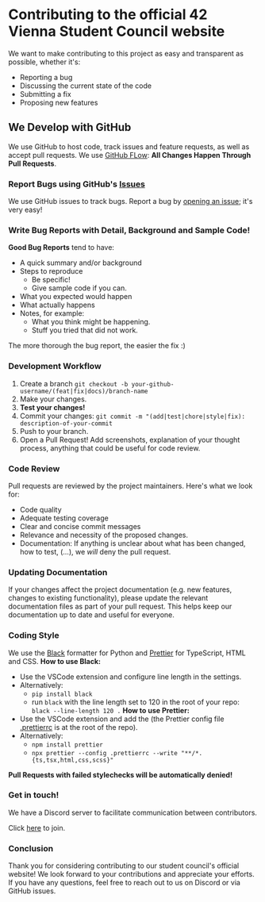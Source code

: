 # Contributing to the official 42 Vienna Student Council website
We want to make contributing to this project as easy and transparent as possible, whether it's:
*  Reporting a bug
*  Discussing the current state of the code
*  Submitting a fix
*  Proposing new features

## We Develop with GitHub
We use GitHub to host code, track issues and feature requests, as well as accept pull requests.
We use [GitHub FLow](https://guides.github.com/introduction/flow/index.html): **All Changes Happen Through Pull Requests**.

### Report Bugs using GitHub's [Issues](https://github.com/42-stats/42-stats/issues)
We use GitHub issues to track bugs. Report a bug by [opening an issue](https://github.com/winstonallo/student-council-42vienna/issues); it's very easy!

### Write Bug Reports with Detail, Background and Sample Code!
**Good Bug Reports** tend to have:
*  A quick summary and/or background
*  Steps to reproduce
   * Be specific!
   * Give sample code if you can.
*  What you expected would happen
*  What actually happens
*  Notes, for example:
   * What you think might be happening.
   * Stuff you tried that did not work.

The more thorough the bug report, the easier the fix :)

### Development Workflow
1. Create a branch `git checkout -b your-github-username/(feat|fix|docs)/branch-name`
2. Make your changes.
3. **Test your changes!**
4. Commit your changes: `git commit -m "(add|test|chore|style|fix): description-of-your-commit`
5. Push to your branch.
6. Open a Pull Request! Add screenshots, explanation of your thought process, anything that could be useful for code review.

### Code Review
Pull requests are reviewed by the project maintainers. Here's what we look for:
* Code quality
* Adequate testing coverage
* Clear and concise commit messages
* Relevance and necessity of the proposed changes.
* Documentation: If anything is unclear about what has been changed, how to test, (...), we _will_ deny the pull request.

### Updating Documentation

If your changes affect the project documentation (e.g. new features, changes to existing functionality), please update the relevant documentation files as part of your pull request. This helps keep our documentation up to date and useful for everyone.

### Coding Style
We use the [Black](https://black.readthedocs.io/) formatter for Python and [Prettier]((https://prettier.io/)) for TypeScript, HTML and CSS.
**How to use Black:**
* Use the VSCode extension and configure line length in the settings.
* Alternatively:
  *  `pip install black`
  *  run `black` with the line length set to 120 in the root of your repo: `black --line-length 120 .`
**How to use Prettier:**
*  Use the VSCode extension and add the (the Prettier config file [.prettierrc](https://github.com/winstonallo/student-council-42vienna/blob/main/.prettierrc) is at the root of the repo).
* Alternatively:
  * `npm install prettier`
  * `npx prettier --config .prettierrc --write "**/*.{ts,tsx,html,css,scss}"`

**Pull Requests with failed stylechecks will be automatically denied!**
### Get in touch!
We have a Discord server to facilitate communication between contributors.

Click [here](https://discord.gg/FSBbTg8R) to join.

### Conclusion

Thank you for considering contributing to our student council's official website! We look forward to your contributions and appreciate your efforts. If you have any questions, feel free to reach out to us on Discord or via GitHub issues.
